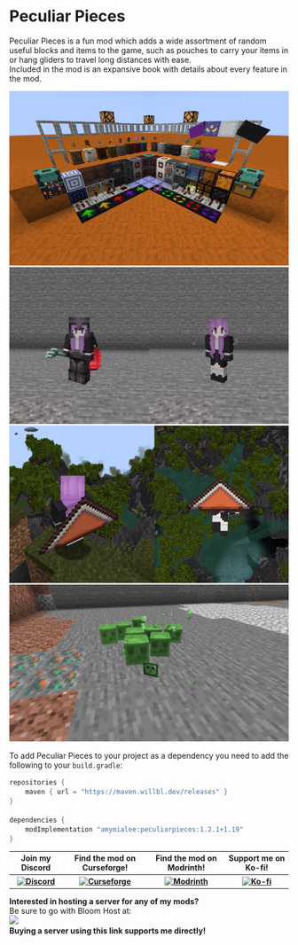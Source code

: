 # Peculiar Pieces
Peculiar Pieces is a fun mod which adds a wide assortment of random useful blocks and items to the game, such as pouches to carry your items in or hang gliders to travel long distances with ease.  
Included in the mod is an expansive book with details about every feature in the mod.

<img src="https://github.com/AmyMialeeMods/peculiar-pieces/raw/main/assets/blocksitems.png" alt="The Mod's Blocks.">  
<img src="https://github.com/AmyMialeeMods/peculiar-pieces/raw/main/assets/concealment.png" alt="Concealment Potion">  
<img src="https://github.com/AmyMialeeMods/peculiar-pieces/raw/main/assets/glider.png" alt="Hang Glider">  
<img src="https://github.com/AmyMialeeMods/peculiar-pieces/raw/main/assets/slimes.png" alt="Slime Item">  

To add Peculiar Pieces to your project as a dependency you need to add the following to your `build.gradle`:
```gradle
repositories {
	maven { url = "https://maven.willbl.dev/releases" }
}

dependencies {
	modImplementation "amymialee:peculiarpieces:1.2.1+1.19"
}
```

<table align="center">
    <tr>
        <th><b>Join my Discord</b></th>
        <th><b>Find the mod on Curseforge!</b></th>
        <th><b>Find the mod on Modrinth!</b></th>
        <th><b>Support me on Ko-fi!</b></th>
    </tr>
    <tr>
        <th>
            <a href="http://discord.amymialee.xyz">
                <img src="https://cdn.discordapp.com/attachments/793182374410059887/924000460292104282/3437c10597c1526c3dbd98c737c2bcae.svg" width="150" height="150" alt="Discord">
            </a>
        </th>
        <th>
            <a href="https://www.curseforge.com/minecraft/mc-mods/peculiar-pieces">
                <img src="https://cdn.discordapp.com/attachments/793182374410059887/923990008543711282/anvil.svg" width="150" height="150" alt="Curseforge">
            </a>
        </th>
        <th>
            <a href="https://modrinth.com/mod/peculiar-pieces">
                <img src="https://docs.modrinth.com/img/logo.svg" width="150" height="150" alt="Modrinth">
            </a>
        </th>
        <th>
            <a href="http://kofi.amymialee.xyz">
                <img src="https://storage.ko-fi.com/cdn/kofi_stroke_cup.svg" width="150" height="150" alt="Ko-fi">
            </a>
        </th>
    </tr>
</table>

<b>Interested in hosting a server for any of my mods?</b>  
Be sure to go with Bloom Host at:  
<a href="http://bloom.amymialee.xyz">
<img src="https://i.imgur.com/h4556XW.gif">
</a>  
<b>Buying a server using this link supports me directly!</b>
